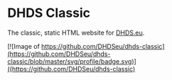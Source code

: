 # DHDS Classic
The classic, static HTML website for [DHDS.eu](https://dhds.eu).

[![Image of https://github.com/DHDSeu/dhds-classic](https://github.com/DHDSeu/dhds-classic/blob/master/svg/profile/badge.svg)]((https://github.com/DHDSeu/dhds-classic)
